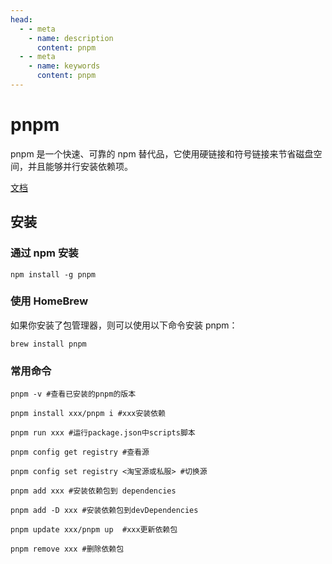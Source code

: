 ```yaml
---
head:
  - - meta
    - name: description
      content: pnpm
  - - meta
    - name: keywords
      content: pnpm
---
```


# pnpm

pnpm 是一个快速、可靠的 npm 替代品，它使用硬链接和符号链接来节省磁盘空间，并且能够并行安装依赖项。

[文档](https://pnpm.io/zh/installation)

## 安装

### 通过 npm 安装 ​

```shell
npm install -g pnpm
```

### 使用 HomeBrew​

如果你安装了包管理器，则可以使用以下命令安装 pnpm：

```shell
brew install pnpm
```

### 常用命令

```shell
pnpm -v #查看已安装的pnpm的版本

pnpm install xxx/pnpm i #xxx安装依赖

pnpm run xxx #运行package.json中scripts脚本

pnpm config get registry #查看源

pnpm config set registry <淘宝源或私服> #切换源

pnpm add xxx #安装依赖包到 dependencies

pnpm add -D xxx #安装依赖包到devDependencies

pnpm update xxx/pnpm up  #xxx更新依赖包

pnpm remove xxx #删除依赖包
```
